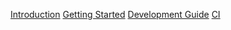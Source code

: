 [Introduction](README.md)
[Getting Started](GettingStarted.md)
[Development Guide](DevelopmentGuide.md)
[CI](CI.md)

